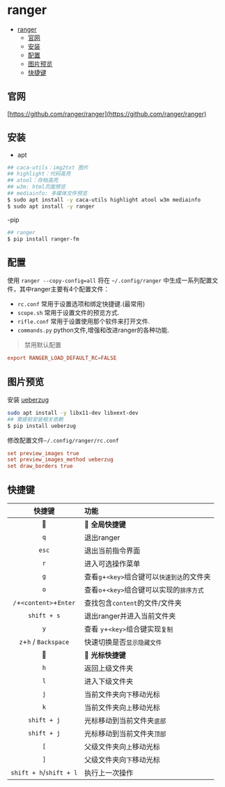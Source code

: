 # ranger

- [ranger](#ranger)
  - [官网](#官网)
  - [安装](#安装)
  - [配置](#配置)
  - [图片预览](#图片预览)
  - [快捷键](#快捷键)


## 官网

[https://github.com/ranger/ranger](https://github.com/ranger/ranger)

## 安装

- apt 

```sh
## caca-utils：img2txt 图片
## highlight：代码高亮
## atool：存档高亮
## w3m: html页面预览
## mediainfo: 多媒体文件预览
$ sudo apt install -y caca-utils highlight atool w3m mediainfo
$ sudo apt install -y ranger
```

-pip

```sh
## ranger
$ pip install ranger-fm
```

## 配置

使用 `ranger --copy-config=all` 将在 `~/.config/ranger` 中生成一系列配置文件，其中ranger主要有4个配置文件：

- `rc.conf` 常用于设置选项和绑定快捷键.(最常用)
- `scope.sh` 常用于设置文件的预览方式.
- `rifle.conf` 常用于设置使用那个软件来打开文件.
- `commands.py` python文件,增强和改进ranger的各种功能.

> 禁用默认配置

```conf
export RANGER_LOAD_DEFAULT_RC=FALSE
```

## 图片预览

安装 [ueberzug](https://github.com/seebye/ueberzug)

```sh
sudo apt install -y libx11-dev libxext-dev
## 需提前安装相关依赖
$ pip install ueberzug
```

修改配置文件`~/.config/ranger/rc.conf`

```conf
set preview_images true
set preview_images_method ueberzug
set draw_borders true
```

## 快捷键

|快捷键|功能|
|:---:|:---|
|📕|📖 **全局快捷键**|
|`q`|退出ranger|
|`esc`|退出当前指令界面|
|`r`|进入可选操作菜单|
|`g`|查看`g`+`<key>`组合键可以`快速到达`的文件夹|
|`o`|查看`o`+`<key>`组合键可以实现的`排序方式`|
|`/`+`<content>`+`Enter`|查找包含`content`的文件/文件夹|
|`shift + s`|退出ranger并进入当前文件夹|
|`y`|查看 `y`+`<key>`组合键实现`复制`|
|`z`+`h` / `Backspace`|快速切换是否`显示隐藏文件`|
|📕|📖 **光标快捷键**|
|`h`|返回上级文件夹|
|`l`|进入下级文件夹|
|`j`|当前文件夹向`下`移动光标|
|`k`|当前文件夹向`上`移动光标|
|`shift + j`|光标移动到当前文件夹`底部`|
|`shift + j`|光标移动到当前文件夹`顶部`|
|`[`|父级文件夹向`上`移动光标|
|`]`|父级文件夹向`下`移动光标|
|`shift + h`/`shift + l`|执行上一次操作|
